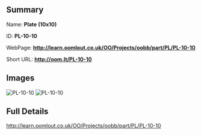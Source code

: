 

## Summary
 
Name: __Plate (10x10)__

ID: __PL-10-10__

WebPage: __http://learn.oomlout.co.uk/OO/Projects/oobb/part/PL/PL-10-10__

Short URL: __http://oom.lt/PL-10-10__


## Images
![PL-10-10](http://oomlout.com/oobb-gen/parts/PL/PL-10-10/PL-10-10_01_420.jpg)
![PL-10-10](http://oomlout.com/oobb-gen/parts/PL/PL-10-10/PL-10-10_420.png)




## Full Details

 http://learn.oomlout.co.uk/OO/Projects/oobb/part/PL/PL-10-10

